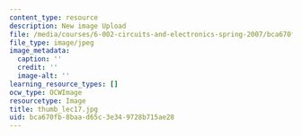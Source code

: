 ```yaml
---
content_type: resource
description: New image Upload
file: /media/courses/6-002-circuits-and-electronics-spring-2007/bca670fb8baad65c3e349728b715ae28_thumb_lec17.jpg
file_type: image/jpeg
image_metadata:
  caption: ''
  credit: ''
  image-alt: ''
learning_resource_types: []
ocw_type: OCWImage
resourcetype: Image
title: thumb_lec17.jpg
uid: bca670fb-8baa-d65c-3e34-9728b715ae28
---
```

